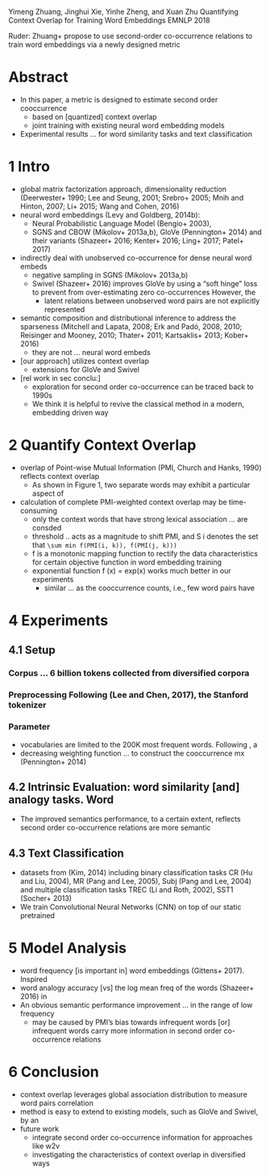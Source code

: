Yimeng Zhuang, Jinghui Xie, Yinhe Zheng, and Xuan Zhu
Quantifying Context Overlap for Training Word Embeddings
EMNLP 2018

Ruder: Zhuang+ propose to use second-order co-occurrence relations to
train word embeddings via a newly designed metric

# Abstract

* In this paper, a metric is designed to estimate second order cooccurrence
  * based on [quantized] context overlap
  * joint training with existing neural word embedding models
* Experimental results ... for word similarity tasks and text classification

# 1 Intro

* global matrix factorization approach, dimensionality reduction
  (Deerwester+ 1990; Lee and Seung, 2001; Srebro+ 2005; Mnih and Hinton, 2007;
  Li+ 2015; Wang and Cohen, 2016)
* neural word embeddings (Levy and Goldberg, 2014b):
  * Neural Probabilistic Language Model (Bengio+ 2003),
  * SGNS and CBOW (Mikolov+ 2013a,b), GloVe (Pennington+ 2014) and their
    variants (Shazeer+ 2016; Kenter+ 2016; Ling+ 2017; Patel+ 2017)
* indirectly deal with unobserved co-occurrence for dense neural word embeds
  * negative sampling in SGNS (Mikolov+ 2013a,b)
  * Swivel (Shazeer+ 2016) improves GloVe by using a “soft hinge” loss to
    prevent from over-estimating zero co-occurrences  However, the
    * latent relations between unobserved word pairs are not explicitly
      represented
* semantic composition and distributional inference to address the sparseness
  (Mitchell and Lapata, 2008; Erk and Padó, 2008, 2010;
  Reisinger and Mooney, 2010; Thater+ 2011; Kartsaklis+ 2013; Kober+ 2016)
  * they are not ... neural word embeds
* [our approach] utilizes context overlap
  * extensions for GloVe and Swivel
* [rel work in sec conclu:]
  * exploration for second order co-occurrence can be traced back to 1990s
  * We think it is helpful to revive the classical method
    in a modern, embedding driven way

# 2 Quantify Context Overlap

* overlap of Point-wise Mutual Information (PMI, Church and Hanks, 1990)
  reflects context overlap
  * As shown in Figure 1, two separate words may exhibit a particular aspect of
* calculation of complete PMI-weighted context overlap may be time-consuming
  * only the context words that have strong lexical association ... are consded
  * threshold .. acts as a magnitude to shift PMI, and S i denotes the set that
`\sum min f(PMI(i, k)), f(PMI(j, k)))`
  * f is a monotonic mapping function to rectify the data characteristics for
    certain objective function in word embedding training
  * exponential function f (x) = exp(x) works much better in our experiments
    * similar ... as the cooccurrence counts, i.e., few word pairs have

# 4 Experiments

## 4.1 Setup

### Corpus ... 6 billion tokens collected from diversified corpora

### Preprocessing Following (Lee and Chen, 2017), the Stanford tokenizer

### Parameter

* vocabularies are limited to the 200K most frequent words. Following , a
* decreasing weighting function ... to construct the cooccurrence mx (Pennington+ 2014)

## 4.2 Intrinsic Evaluation: word similarity [and] analogy tasks. Word

* The improved semantics performance, to a certain extent, reflects second
  order co-occurrence relations are more semantic

## 4.3 Text Classification

* datasets from (Kim, 2014) including
  binary classification tasks CR (Hu and Liu, 2004), MR (Pang and Lee, 2005),
  Subj (Pang and Lee, 2004) and
  multiple classification tasks TREC (Li and Roth, 2002), SST1 (Socher+ 2013)
* We train Convolutional Neural Networks (CNN) on top of our static pretrained

# 5 Model Analysis

* word frequency [is important in] word embeddings (Gittens+ 2017). Inspired
* word analogy accuracy [vs] the log mean freq of the words (Shazeer+ 2016) in
* An obvious semantic performance improvement ... in the range of low frequency
  * may be caused by PMI’s bias towards infrequent words [or]
    infrequent words carry more information in second order co-occurrence
    relations

# 6 Conclusion

* context overlap leverages global association distribution
  to measure word pairs correlation
* method is easy to extend to existing models, such as GloVe and Swivel, by an
* future work
  * integrate second order co-occurrence information for approaches like w2v
  * investigating the characteristics of context overlap in diversified ways
